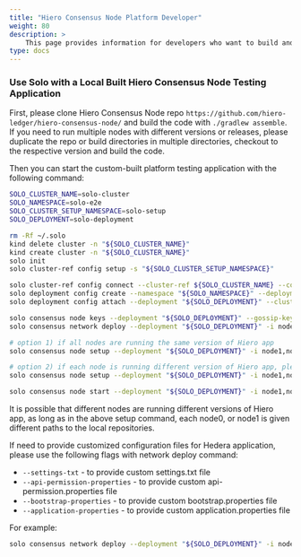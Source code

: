 ```yaml
---
title: "Hiero Consensus Node Platform Developer"
weight: 80
description: >
    This page provides information for developers who want to build and run Hiero Consensus Node testing application locally.
type: docs
---
```


### Use Solo with a Local Built Hiero Consensus Node Testing Application

First, please clone Hiero Consensus Node repo `https://github.com/hiero-ledger/hiero-consensus-node/` and build the code
with `./gradlew assemble`. If you need to run multiple nodes with different versions or releases, please duplicate the repo or build directories in
multiple directories, checkout to the respective version and build the code.

Then you can start the custom-built platform testing application with the following command:

```bash
SOLO_CLUSTER_NAME=solo-cluster
SOLO_NAMESPACE=solo-e2e
SOLO_CLUSTER_SETUP_NAMESPACE=solo-setup
SOLO_DEPLOYMENT=solo-deployment

rm -Rf ~/.solo
kind delete cluster -n "${SOLO_CLUSTER_NAME}" 
kind create cluster -n "${SOLO_CLUSTER_NAME}"
solo init
solo cluster-ref config setup -s "${SOLO_CLUSTER_SETUP_NAMESPACE}"

solo cluster-ref config connect --cluster-ref ${SOLO_CLUSTER_NAME} --context kind-${SOLO_CLUSTER_NAME}
solo deployment config create --namespace "${SOLO_NAMESPACE}" --deployment "${SOLO_DEPLOYMENT}"
solo deployment config attach --deployment "${SOLO_DEPLOYMENT}" --cluster-ref ${SOLO_CLUSTER_NAME} --num-consensus-nodes 3

solo consensus node keys --deployment "${SOLO_DEPLOYMENT}" --gossip-keys --tls-keys -i node1,node2,node3 
solo consensus network deploy --deployment "${SOLO_DEPLOYMENT}" -i node1,node2,node3 

# option 1) if all nodes are running the same version of Hiero app
solo consensus node setup --deployment "${SOLO_DEPLOYMENT}" -i node1,node2,node3 --local-build-path ../hiero-consensus-node/hedera-node/data/

# option 2) if each node is running different version of Hiero app, please provide different paths to the local repositories
solo consensus node setup --deployment "${SOLO_DEPLOYMENT}" -i node1,node2,node3 --local-build-path node1=../hiero-consensus-node/hedera-node/data/,node1=<path2>,node3=<path3>

solo consensus node start --deployment "${SOLO_DEPLOYMENT}" -i node1,node2,node3 

```

It is possible that different nodes are running different versions of Hiero app, as long as in the above
setup command, each node0, or node1 is given different paths to the local repositories.

If need to provide customized configuration files for Hedera application, please use the following flags with network deploy command:

* `--settings-txt` - to provide custom settings.txt file
* `--api-permission-properties` - to provide custom api-permission.properties file
* `--bootstrap-properties` - to provide custom bootstrap.properties file
* `--application-properties` - to provide custom application.properties file

For example:

```bash
solo consensus network deploy --deployment "${SOLO_DEPLOYMENT}" -i node1,node2,node3 --settings-txt <path-to-settings-txt> 
```
